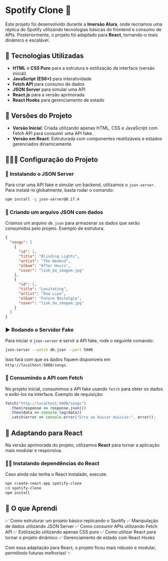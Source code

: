 # Spotify Clone 🎵

Este projeto foi desenvolvido durante a **Imersão Alura**, onde recriamos uma réplica do Spotify utilizando tecnologias básicas do frontend e consumo de APIs. Posteriormente, o projeto foi adaptado para **React**, tornando-o mais dinâmico e escalável.

## 🚀 Tecnologias Utilizadas

- **HTML** e **CSS Puro** para a estrutura e estilização da interface (versão inicial)
- **JavaScript (ES6+)** para interatividade
- **Fetch API** para consumo de dados
- **JSON Server** para simular uma API
- **React.js** para a versão aprimorada
- **React Hooks** para gerenciamento de estado

## 🤝 Versões do Projeto

- **Versão Inicial**: Criada utilizando apenas HTML, CSS e JavaScript com Fetch API para consumir uma API fake.
- **Versão em React**: Estruturada com componentes reutilizáveis e estados gerenciados dinamicamente.

## 🤦🏻‍♂️ Configuração do Projeto

### 🔧 Instalando o JSON Server

Para criar uma API fake e simular um backend, utilizamos o `json-server`. Para instalá-lo globalmente, basta rodar o comando:

```bash
npm install -g json-server@0.17.4
```

### 📂 Criando um arquivo JSON com dados

Criamos um arquivo `db.json` para armazenar os dados que serão consumidos pelo projeto. Exemplo de estrutura:

```json
{
  "songs": [
    {
      "id": 1,
      "title": "Blinding Lights",
      "artist": "The Weeknd",
      "album": "After Hours",
      "cover": "link_da_imagem.jpg"
    },
    {
      "id": 2,
      "title": "Levitating",
      "artist": "Dua Lipa",
      "album": "Future Nostalgia",
      "cover": "link_da_imagem.jpg"
    }
  ]
}
```

### ▶️ Rodando o Servidor Fake

Para iniciar o `json-server` e servir a API fake, rode o seguinte comando:

```bash
json-server --watch db.json --port 5000
```

Isso fará com que os dados fiquem disponíveis em `http://localhost:5000/songs`.

### 🔄 Consumindo a API com Fetch

No projeto inicial, consumimos a API fake usando `fetch` para obter os dados e exibi-los na interface. Exemplo de requisição:

```javascript
fetch("http://localhost:5000/songs")
  .then(response => response.json())
  .then(data => console.log(data))
  .catch(error => console.error("Erro ao buscar músicas:", error));
```

## 🔄 Adaptando para React

Na versão aprimorada do projeto, utilizamos **React** para tornar a aplicação mais modular e responsiva. 

### 👨‍💻 Instalando dependências do React

Caso ainda não tenha o React instalado, execute:

```bash
npx create-react-app spotify-clone
cd spotify-clone
npm install
```

## 📌 O que Aprendi

✅ Como estruturar um projeto básico replicando o Spotify
✅ Manipulação de dados utilizando JSON Server
✅ Como consumir APIs utilizando Fetch API
✅ Estilização utilizando apenas CSS puro
✅ Como utilizar React para tornar o projeto dinâmico
✅ Gerenciamento de estado com React Hooks

Com essa adaptação para React, o projeto ficou mais robusto e modular, permitindo futuras melhorias! ✨

